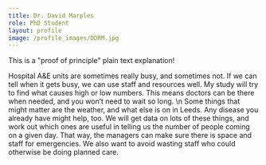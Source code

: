 ```yaml
---
title: Dr. David Marples
role: PhD Student
layout: profile
image: /profile_images/DDRM.jpg
---
```


This is a "proof of principle" plain text explanation!

Hospital A&E units are sometimes really busy, and sometimes not. If we can tell when it gets busy, we can use staff and resources well. My study will try to find what causes high or low numbers. This means doctors can be there when needed, and you won’t need to wait so long. \n
Some things that might matter are the weather, and what else is on in Leeds. Any disease you already have might help, too. We will get data on lots of these things, and work out which ones are useful in telling us the number of people coming on a given day. That way, the managers can make sure there is space and staff for emergencies. We also want to avoid wasting staff who could otherwise be doing planned care.

